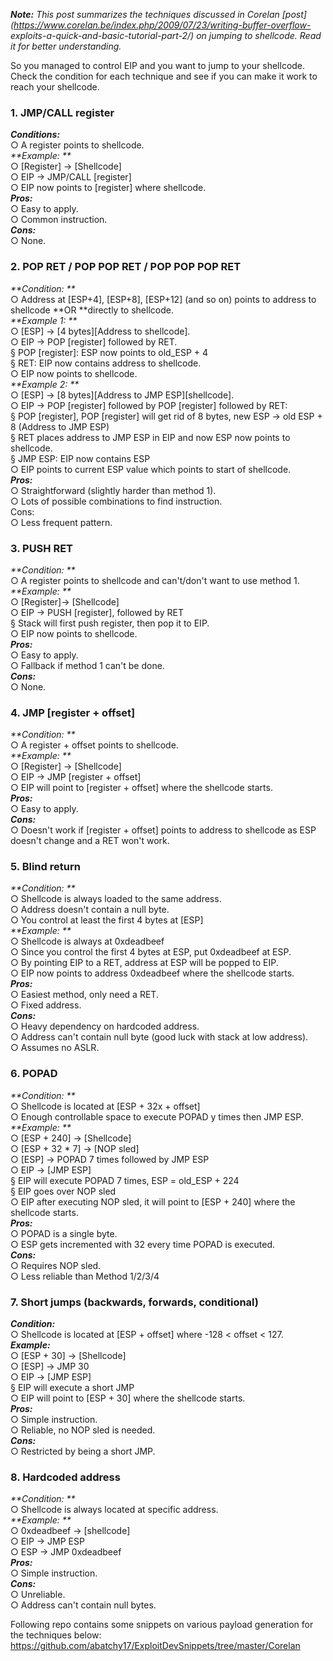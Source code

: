 _**Note:** This post summarizes the techniques discussed in Corelan
[post](https://www.corelan.be/index.php/2009/07/23/writing-buffer-overflow-
exploits-a-quick-and-basic-tutorial-part-2/) on jumping to shellcode. Read it
for better understanding._  
  
So you managed to control EIP and you want to jump to your shellcode. Check
the condition for each technique and see if you can make it work to reach your
shellcode.  
  

### 1\. JMP/CALL register

_**Conditions:**_  
    ○ A register points to shellcode.  
_**Example: **_  
    ○ [Register] → [Shellcode]  
    ○ EIP → JMP/CALL [register]  
    ○ EIP now points to [register] where shellcode.  
_**Pros:**_  
    ○ Easy to apply.  
    ○ Common instruction.  
_**Cons:**_  
    ○ None.  
  

### 2\. POP RET / POP POP RET / POP POP POP RET

_**Condition: **_  
    ○ Address at [ESP+4], [ESP+8], [ESP+12] (and so on) points to address to shellcode **OR **directly to shellcode.  
_**Example 1: **_  
    ○ [ESP] → [4 bytes][Address to shellcode].  
    ○ EIP → POP [register] followed by RET.  
        § POP [register]: ESP now points to old_ESP + 4  
        § RET: EIP now contains address to shellcode.  
    ○ EIP now points to shellcode.  
_**Example 2: **_  
    ○ [ESP] → [8 bytes][Address to JMP ESP][shellcode].  
    ○ EIP → POP [register] followed by POP [register] followed by RET:  
        § POP [register], POP [register] will get rid of 8 bytes, new ESP → old ESP + 8 (Address to JMP ESP)  
        § RET places address to JMP ESP in EIP and now ESP now points to shellcode.  
        § JMP ESP: EIP now contains ESP  
    ○ EIP points to current ESP value which points to start of shellcode.  
_**Pros:**_  
    ○ Straightforward (slightly harder than method 1).  
    ○ Lots of possible combinations to find instruction.  
Cons:  
    ○ Less frequent pattern.  
  

### 3\. PUSH  RET

_**Condition: **_  
    ○ A register points to shellcode and can't/don't want to use method 1.  
_**Example: **_  
    ○ [Register]→ [Shellcode]  
    ○ EIP → PUSH [register], followed by RET  
        § Stack will first push register, then pop it to EIP.   
    ○ EIP now points to shellcode.  
_**Pros:**_  
    ○ Easy to apply.  
    ○ Fallback if method 1 can't be done.  
_**Cons:**_  
    ○ None.  
  

### 4\. JMP [register + offset]

_**Condition: **_  
    ○ A register + offset points to shellcode.  
_**Example: **_  
    ○ [Register] → [Shellcode]  
    ○ EIP → JMP [register + offset]  
    ○ EIP will point to [register + offset] where the shellcode starts.  
_**Pros:**_  
    ○ Easy to apply.  
_**Cons:**_  
    ○ Doesn't work if [register + offset] points to address to shellcode as ESP doesn't change and a RET won't work.  
      

### 5\. Blind return

_**Condition: **_  
    ○ Shellcode is always loaded to the same address.  
    ○ Address doesn't contain a null byte.  
    ○ You control at least the first 4 bytes at [ESP]  
_**Example: **_  
    ○ Shellcode is always at 0xdeadbeef  
    ○ Since you control the first 4 bytes at ESP, put 0xdeadbeef at ESP.  
    ○ By pointing EIP to a RET, address at ESP will be popped to EIP.  
    ○ EIP now points to address 0xdeadbeef where the shellcode starts.  
_**Pros:**_  
    ○ Easiest method, only need a RET.  
    ○ Fixed address.  
_**Cons:**_  
    ○ Heavy dependency on hardcoded address.  
    ○ Address can't contain null byte (good luck with stack at low address).  
    ○ Assumes no ASLR.  
  

### 6\. POPAD

_**Condition: **_  
    ○ Shellcode is located at [ESP + 32x + offset]  
    ○ Enough controllable space to execute POPAD y times then JMP ESP.  
_**Example: **_  
    ○ [ESP + 240] → [Shellcode]  
    ○ [ESP + 32 * 7] → [NOP sled]  
    ○ [ESP] → POPAD 7 times followed by JMP ESP  
    ○ EIP → [JMP ESP]  
        § EIP will execute POPAD 7 times, ESP = old_ESP + 224  
        § EIP goes over NOP sled  
    ○ EIP after executing NOP sled, it will point to [ESP + 240] where the shellcode starts.  
_**Pros:**_  
    ○ POPAD is a single byte.  
    ○ ESP gets incremented with 32 every time POPAD is executed.  
_**Cons:**_  
    ○ Requires NOP sled.  
    ○ Less reliable than Method 1/2/3/4  
  

### 7\. Short jumps (backwards, forwards, conditional)

_**Condition:**_  
    ○ Shellcode is located at [ESP + offset] where -128 &lt; offset &lt; 127.  
_**Example:**_  
    ○ [ESP + 30] → [Shellcode]  
    ○ [ESP] → JMP 30  
    ○ EIP → [JMP ESP]  
        § EIP will execute a short JMP  
    ○ EIP will point to [ESP + 30] where the shellcode starts.  
_**Pros:**_  
    ○ Simple instruction.  
    ○ Reliable, no NOP sled is needed.  
_**Cons:**_  
    ○ Restricted by being a short JMP.  
      

### 8\. Hardcoded address

_**Condition: **_  
    ○ Shellcode is always located at specific address.  
_**Example: **_  
    ○ 0xdeadbeef → [shellcode]  
    ○ EIP → JMP ESP  
    ○ ESP → JMP 0xdeadbeef  
_**Pros:**_  
    ○ Simple instruction.  
_**Cons:**_  
    ○ Unreliable.  
    ○ Address can't contain null bytes.  
  
Following repo contains some snippets on various payload generation for the
techniques below:
<https://github.com/abatchy17/ExploitDevSnippets/tree/master/Corelan>

